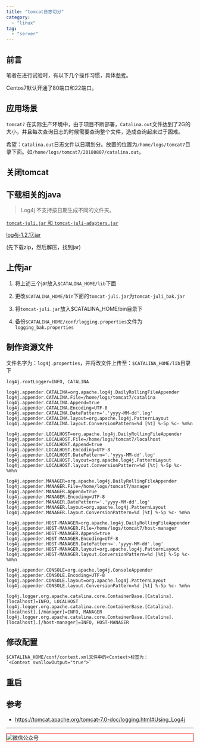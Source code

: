 ```yaml
---
title: "tomcat日志切分"
category:
  - "linux"
tag:
  - "server"
---
```



## 前言

笔者在进行试验时，有以下几个操作习惯，具体[参考](/post/dev/how-to-devops/)。

Centos7默认开通了80端口和22端口。

## 应用场景

`tomcat7` 在实际生产环境中，由于项目不断部署，`Catalina.out`文件达到了2G的大小，并且每次查询日志的时候需要查询整个文件，造成查询起来过于困难。

希望：`Catalina.out`日志文件以日期划分。放置的位置为`/home/logs/tomcat7`目录下面。如`/home/logs/tomcat7/20180807/catalina.out`。

## 关闭tomcat


## 下载相关的java

> Log4j 不支持按日期生成不同的文件夹。

[`tomcat-juli.jar` 和 `tomcat-juli-adapters.jar`](http://www.apache.org/dist/tomcat/tomcat-7/v7.0.90/bin/extras/)

[log4j-1.2.17.jar](http://www.apache.org/dist/logging/log4j/1.2.17/)

(先下载zip，然后解压，找到jar)

## 上传jar

1. 将上述三个jar放入`$CATALINA_HOME/lib`下面

2. 更改`$CATALINA_HOME/bin`下面的`tomcat-juli.jar`为`tomcat-juli_bak.jar`

3. 将`tomcat-juli.jar`放入$CATALINA_HOME/bin目录下

4. 备份`$CATALINA_HOME/conf/logging.properties`文件为`logging_bak.properties`

## 制作资源文件

文件名字为：`log4j.properties`，并将改文件上传至：`$CATALINA_HOME/lib`目录下

```
log4j.rootLogger=INFO, CATALINA

log4j.appender.CATALINA=org.apache.log4j.DailyRollingFileAppender
log4j.appender.CATALINA.File=/home/logs/tomcat7/catalina
log4j.appender.CATALINA.Append=true
log4j.appender.CATALINA.Encoding=UTF-8
log4j.appender.CATALINA.DatePattern='.'yyyy-MM-dd'.log'
log4j.appender.CATALINA.layout=org.apache.log4j.PatternLayout
log4j.appender.CATALINA.layout.ConversionPattern=%d [%t] %-5p %c- %m%n

log4j.appender.LOCALHOST=org.apache.log4j.DailyRollingFileAppender
log4j.appender.LOCALHOST.File=/home/logs/tomcat7/localhost
log4j.appender.LOCALHOST.Append=true
log4j.appender.LOCALHOST.Encoding=UTF-8
log4j.appender.LOCALHOST.DatePattern='.'yyyy-MM-dd'.log'
log4j.appender.LOCALHOST.layout=org.apache.log4j.PatternLayout
log4j.appender.LOCALHOST.layout.ConversionPattern=%d [%t] %-5p %c- %m%n

log4j.appender.MANAGER=org.apache.log4j.DailyRollingFileAppender
log4j.appender.MANAGER.File=/home/logs/tomcat7/manager
log4j.appender.MANAGER.Append=true
log4j.appender.MANAGER.Encoding=UTF-8
log4j.appender.MANAGER.DatePattern='.'yyyy-MM-dd'.log'
log4j.appender.MANAGER.layout=org.apache.log4j.PatternLayout
log4j.appender.MANAGER.layout.ConversionPattern=%d [%t] %-5p %c- %m%n

log4j.appender.HOST-MANAGER=org.apache.log4j.DailyRollingFileAppender
log4j.appender.HOST-MANAGER.File=/home/logs/tomcat7/host-manager
log4j.appender.HOST-MANAGER.Append=true
log4j.appender.HOST-MANAGER.Encoding=UTF-8
log4j.appender.HOST-MANAGER.DatePattern='.'yyyy-MM-dd'.log'
log4j.appender.HOST-MANAGER.layout=org.apache.log4j.PatternLayout
log4j.appender.HOST-MANAGER.layout.ConversionPattern=%d [%t] %-5p %c- %m%n

log4j.appender.CONSOLE=org.apache.log4j.ConsoleAppender
log4j.appender.CONSOLE.Encoding=UTF-8
log4j.appender.CONSOLE.layout=org.apache.log4j.PatternLayout
log4j.appender.CONSOLE.layout.ConversionPattern=%d [%t] %-5p %c- %m%n

log4j.logger.org.apache.catalina.core.ContainerBase.[Catalina].[localhost]=INFO, LOCALHOST
log4j.logger.org.apache.catalina.core.ContainerBase.[Catalina].[localhost].[/manager]=INFO, MANAGER
log4j.logger.org.apache.catalina.core.ContainerBase.[Catalina].[localhost].[/host-manager]=INFO, HOST-MANAGER
```

## 修改配置

```
$CATALINA_HOME/conf/context.xml文件中的<Context>标签为：
`<Context swallowOutput="true">`
```

## 重启


## 参考

- https://tomcat.apache.org/tomcat-7.0-doc/logging.html#Using_Log4j
---

<img style="border:1px red solid; display:block; margin:0 auto;" :src="$withBase('/qrcode.jpg')" alt="微信公众号" />

